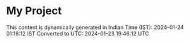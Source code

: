 # My Project

This content is dynamically generated in Indian Time (IST): 2024-01-24 01:16:12 IST
Converted to UTC: 2024-01-23 19:46:12 UTC
